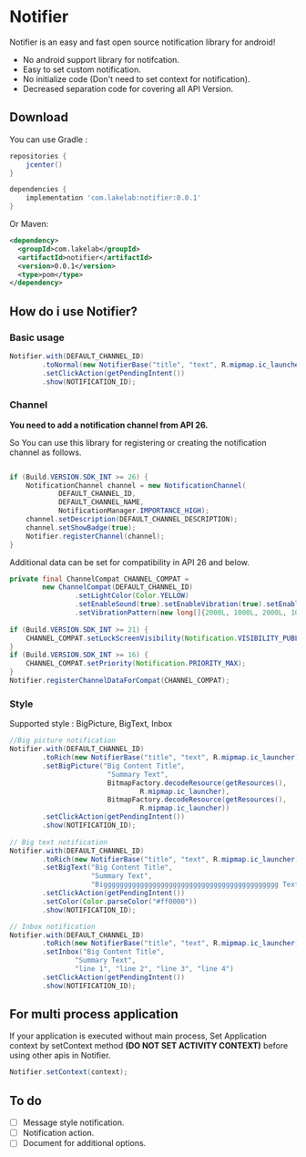 # Notifier

Notifier is an easy and fast open source notification library for android!

- No android support library for notifcation.
- Easy to set custom notification.
- No initialize code (Don't need to set context for notification).
- Decreased separation code for covering all API Version.

## Download

You can use Gradle :
```gradle
repositories {
    jcenter()
}

dependencies {
    implementation 'com.lakelab:notifier:0.0.1'
}
```

Or Maven:

```xml
<dependency>
  <groupId>com.lakelab</groupId>
  <artifactId>notifier</artifactId>
  <version>0.0.1</version>
  <type>pom</type>
</dependency>
```

## How do i use Notifier?

### Basic usage

```java
Notifier.with(DEFAULT_CHANNEL_ID)
        .toNormal(new NotifierBase("title", "text", R.mipmap.ic_launcher))
        .setClickAction(getPendingIntent())
        .show(NOTIFICATION_ID);
```

### Channel

**You need to add a notification channel from API 26.**

So You can use this library for registering or creating the notification channel as follows.

```java

if (Build.VERSION.SDK_INT >= 26) {
    NotificationChannel channel = new NotificationChannel(
            DEFAULT_CHANNEL_ID,
            DEFAULT_CHANNEL_NAME,
            NotificationManager.IMPORTANCE_HIGH);
    channel.setDescription(DEFAULT_CHANNEL_DESCRIPTION);
    channel.setShowBadge(true);
    Notifier.registerChannel(channel);
}
```

Additional data can be set for compatibility in API 26 and below.

```java
private final ChannelCompat CHANNEL_COMPAT =
        new ChannelCompat(DEFAULT_CHANNEL_ID)
                .setLightColor(Color.YELLOW)
                .setEnableSound(true).setEnableVibration(true).setEnableShowLights(false)
                .setVibrationPattern(new long[]{2000L, 1000L, 2000L, 1000L});
                
if (Build.VERSION.SDK_INT >= 21) {
    CHANNEL_COMPAT.setLockScreenVisibility(Notification.VISIBILITY_PUBLIC);
}
if (Build.VERSION.SDK_INT >= 16) {
    CHANNEL_COMPAT.setPriority(Notification.PRIORITY_MAX);
}
Notifier.registerChannelDataForCompat(CHANNEL_COMPAT);
```

### Style
Supported style : BigPicture, BigText, Inbox

```java
//Big picture notification
Notifier.with(DEFAULT_CHANNEL_ID)
        .toRich(new NotifierBase("title", "text", R.mipmap.ic_launcher))
        .setBigPicture("Big Content Title",
                        "Summary Text",
                        BitmapFactory.decodeResource(getResources(),
                                R.mipmap.ic_launcher),
                        BitmapFactory.decodeResource(getResources(),
                                R.mipmap.ic_launcher))
        .setClickAction(getPendingIntent())
        .show(NOTIFICATION_ID);
        
// Big text notification
Notifier.with(DEFAULT_CHANNEL_ID)
        .toRich(new NotifierBase("title", "text", R.mipmap.ic_launcher))
        .setBigText("Big Content Title",
                    "Summary Text",
                    "Biggggggggggggggggggggggggggggggggggggggggggg Text")
        .setClickAction(getPendingIntent())
        .setColor(Color.parseColor("#ff0000"))
        .show(NOTIFICATION_ID);

// Inbox notification
Notifier.with(DEFAULT_CHANNEL_ID)
        .toRich(new NotifierBase("title", "text", R.mipmap.ic_launcher))
        .setInbox("Big Content Title",
                "Summary Text",
                "line 1", "line 2", "line 3", "line 4")
        .setClickAction(getPendingIntent())
        .show(NOTIFICATION_ID);
```

## For multi process application
If your application is executed without main process, Set Application context by setContext method **(DO NOT SET ACTIVITY CONTEXT)** before using other apis in Notifier.
```java
Notifier.setContext(context);
``` 

## To do

* [ ] Message style notification.
* [ ] Notification action.
* [ ] Document for additional options.
